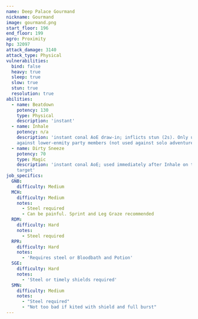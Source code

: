 ```yaml
---
name: Deep Palace Gourmand
nickname: Gourmand
image: gourmand.png
start_floor: 196
end_floor: 199
agro: Proximity
hp: 32097
attack_damage: 3140
attack_type: Physical
vulnerabilities:
  bind: false
  heavy: true
  sleep: true
  slow: true
  stun: true
  resolution: true
abilities:
  - name: Beatdown
    potency: 130
    type: Physical
    description: 'instant'
  - name: Inhale
    potency: n/a
    description: 'instant conal AoE draw-in; inflicts stun (2s). Only used
    against lower-enmity party members (not used against solo adventurers)'
  - name: Dirty Sneeze
    potency: 70
    type: Magic
    description: 'instant conal AoE; used immediately after Inhale on the same
    target'
job_specifics:
  GNB:
    difficulty: Medium
  MCH:
    difficulty: Medium
    notes:
      - Steel required
      - Can be painful. Sprint and Leg Graze recommended
  RDM:
    difficulty: Hard
    notes:
      - Steel required
  RPR:
    difficulty: Hard
    notes:
      - 'Requires steel or Bloodbath and Potion'
  SGE:
    difficulty: Hard
    notes:
      - 'Steel or timely shields required'
  SMN:
    difficulty: Medium
    notes:
      - "Steel required"
      - "Not too bad if kited with shield and full burst"
---
```


